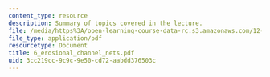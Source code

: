 ```yaml
---
content_type: resource
description: Summary of topics covered in the lecture.
file: /media/https%3A/open-learning-course-data-rc.s3.amazonaws.com/12-163-surface-processes-and-landscape-evolution-fall-2004/3cc219cc9c9c9e50cd72aabdd376503c_6_erosional_channel_nets.pdf
file_type: application/pdf
resourcetype: Document
title: 6_erosional_channel_nets.pdf
uid: 3cc219cc-9c9c-9e50-cd72-aabdd376503c
---
```

